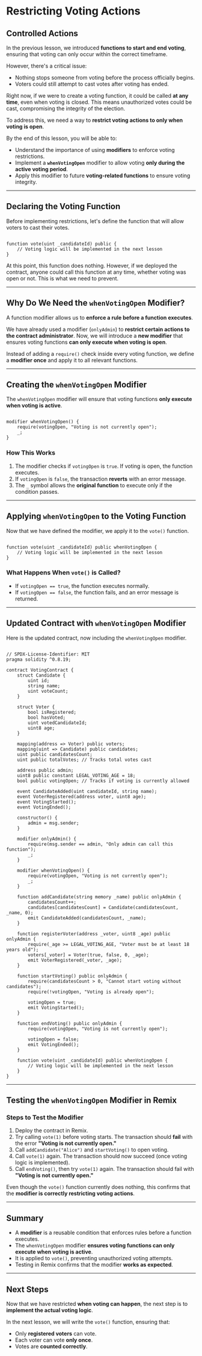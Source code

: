 # **Restricting Voting Actions**

## Controlled Actions

In the previous lesson, we introduced **functions to start and end voting**, ensuring that voting can only occur within the correct timeframe.

However, there's a critical issue:

- Nothing stops someone from voting before the process officially begins.
- Voters could still attempt to cast votes after voting has ended.

Right now, if we were to create a voting function, it could be called **at any time**, even when voting is closed. This means unauthorized votes could be cast, compromising the integrity of the election.

To address this, we need a way to **restrict voting actions to only when voting is open**.

By the end of this lesson, you will be able to:

- Understand the importance of using **modifiers** to enforce voting restrictions.
- Implement a **`whenVotingOpen`** modifier to allow voting **only during the active voting period**.
- Apply this modifier to future **voting-related functions** to ensure voting integrity.

---

## **Declaring the Voting Function**

Before implementing restrictions, let's define the function that will allow voters to cast their votes.

```solidity
 
function vote(uint _candidateId) public {
    // Voting logic will be implemented in the next lesson
}
```

At this point, this function does nothing. However, if we deployed the contract, anyone could call this function at any time, whether voting was open or not. This is what we need to prevent.

---

## **Why Do We Need the `whenVotingOpen` Modifier?**

A function modifier allows us to **enforce a rule before a function executes**.

We have already used a modifier (`onlyAdmin`) to **restrict certain actions to the contract administrator**. Now, we will introduce a **new modifier** that ensures voting functions **can only execute when voting is open**.

Instead of adding a `require()` check inside every voting function, we define a **modifier once** and apply it to all relevant functions.

---

## **Creating the `whenVotingOpen` Modifier**

The `whenVotingOpen` modifier will ensure that voting functions **only execute when voting is active**.

```solidity
 
modifier whenVotingOpen() {
    require(votingOpen, "Voting is not currently open");
    _;
}
```

### **How This Works**

1. The modifier checks if `votingOpen` is `true`. If voting is open, the function executes.
2. If `votingOpen` is `false`, the transaction **reverts** with an error message.
3. The `_` symbol allows the **original function** to execute only if the condition passes.

---

## **Applying `whenVotingOpen` to the Voting Function**

Now that we have defined the modifier, we apply it to the `vote()` function.

```solidity
 
function vote(uint _candidateId) public whenVotingOpen {
    // Voting logic will be implemented in the next lesson
}
```

### **What Happens When `vote()` is Called?**

- If `votingOpen == true`, the function executes normally.
- If `votingOpen == false`, the function fails, and an error message is returned.

---

## **Updated Contract with `whenVotingOpen` Modifier**

Here is the updated contract, now including the `whenVotingOpen` modifier.

```solidity
 
// SPDX-License-Identifier: MIT
pragma solidity ^0.8.19;

contract VotingContract {
    struct Candidate {
        uint id;
        string name;
        uint voteCount;
    }

    struct Voter {
        bool isRegistered;
        bool hasVoted;
        uint votedCandidateId;
        uint8 age;
    }

    mapping(address => Voter) public voters;
    mapping(uint => Candidate) public candidates;
    uint public candidatesCount;
    uint public totalVotes; // Tracks total votes cast

    address public admin;
    uint8 public constant LEGAL_VOTING_AGE = 18;
    bool public votingOpen; // Tracks if voting is currently allowed

    event CandidateAdded(uint candidateId, string name);
    event VoterRegistered(address voter, uint8 age);
    event VotingStarted();
    event VotingEnded();

    constructor() {
        admin = msg.sender;
    }

    modifier onlyAdmin() {
        require(msg.sender == admin, "Only admin can call this function");
        _;
    }

    modifier whenVotingOpen() {
        require(votingOpen, "Voting is not currently open");
        _;
    }

    function addCandidate(string memory _name) public onlyAdmin {
        candidatesCount++;
        candidates[candidatesCount] = Candidate(candidatesCount, _name, 0);
        emit CandidateAdded(candidatesCount, _name);
    }

    function registerVoter(address _voter, uint8 _age) public onlyAdmin {
        require(_age >= LEGAL_VOTING_AGE, "Voter must be at least 18 years old");
        voters[_voter] = Voter(true, false, 0, _age);
        emit VoterRegistered(_voter, _age);
    }

    function startVoting() public onlyAdmin {
        require(candidatesCount > 0, "Cannot start voting without candidates");
        require(!votingOpen, "Voting is already open");

        votingOpen = true;
        emit VotingStarted();
    }

    function endVoting() public onlyAdmin {
        require(votingOpen, "Voting is not currently open");

        votingOpen = false;
        emit VotingEnded();
    }

    function vote(uint _candidateId) public whenVotingOpen {
        // Voting logic will be implemented in the next lesson
    }
}
```

---

## **Testing the `whenVotingOpen` Modifier in Remix**

### **Steps to Test the Modifier**

1. Deploy the contract in Remix.
2. Try calling `vote(1)` before voting starts. The transaction should **fail** with the error **"Voting is not currently open."**
3. Call `addCandidate("Alice")` and `startVoting()` to open voting.
4. Call `vote(1)` again. The transaction should now succeed (once voting logic is implemented).
5. Call `endVoting()`, then try `vote(1)` again. The transaction should fail with **"Voting is not currently open."**

Even though the `vote()` function currently does nothing, this confirms that the **modifier is correctly restricting voting actions**.

---

## **Summary**

- A **modifier** is a reusable condition that enforces rules before a function executes.
- The `whenVotingOpen` modifier **ensures voting functions can only execute when voting is active**.
- It is applied to `vote()`, preventing unauthorized voting attempts.
- Testing in Remix confirms that the modifier **works as expected**.

---

## **Next Steps**

Now that we have restricted **when voting can happen**, the next step is to **implement the actual voting logic**.

In the next lesson, we will write the `vote()` function, ensuring that:

- Only **registered voters** can vote.
- Each voter can vote **only once**.
- Votes are **counted correctly**.